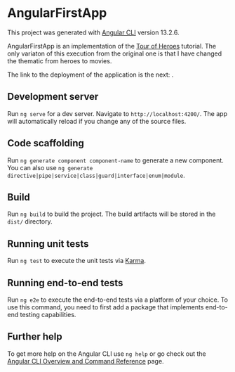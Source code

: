 # AngularFirstApp

This project was generated with [Angular CLI](https://github.com/angular/angular-cli) version 13.2.6.

AngularFirstApp is an implementation of the [Tour of Heroes](https://angular.io/tutorial) tutorial. The only variaton of this execution from the original one is that I have changed the thematic from heroes to movies.

The link to the deployment of the application is the next: [](angular-first-app.netlify.app).

## Development server

Run `ng serve` for a dev server. Navigate to `http://localhost:4200/`. The app will automatically reload if you change any of the source files.

## Code scaffolding

Run `ng generate component component-name` to generate a new component. You can also use `ng generate directive|pipe|service|class|guard|interface|enum|module`.

## Build

Run `ng build` to build the project. The build artifacts will be stored in the `dist/` directory.

## Running unit tests

Run `ng test` to execute the unit tests via [Karma](https://karma-runner.github.io).

## Running end-to-end tests

Run `ng e2e` to execute the end-to-end tests via a platform of your choice. To use this command, you need to first add a package that implements end-to-end testing capabilities.

## Further help

To get more help on the Angular CLI use `ng help` or go check out the [Angular CLI Overview and Command Reference](https://angular.io/cli) page.
